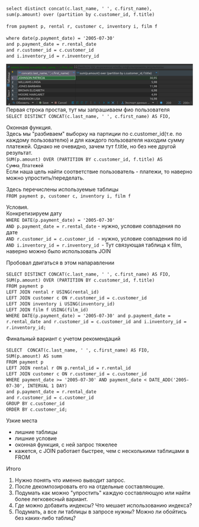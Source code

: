 ```
select distinct concat(c.last_name, ' ', c.first_name), 
sum(p.amount) over (partition by c.customer_id, f.title)

from payment p, rental r, customer c, inventory i, film f

where date(p.payment_date) = '2005-07-30' 
and p.payment_date = r.rental_date 
and r.customer_id = c.customer_id 
and i.inventory_id = r.inventory_id
```

![original](https://github.com/RSafin12/12.5-Indexes/blob/main/original.png)
Первая строка простая, тут мы запрашиваем фио пользователя  
`SELECT DISTINCT CONCAT(c.last_name, ' ', c.first_name) AS FIO,`  

Оконная функция.  
Здесь мы "разбиваем" выборку на партиции по c.customer_id(т.е. по каждому пользователю) и для каждого пользователя находим сумму платежей. Однако не очевидно, зачем тут f.title, но без нее другой результат.  
`SUM(p.amount) OVER (PARTITION BY c.customer_id, f.title) AS Сумма_Платежей`  
Если наша цель найти соответствие пользователь - платежи, то наверно можно упростить/переделать.  

Здесь перечислены используемые таблицы  
`FROM payment p, customer c, inventory i, film f`  

Условия.  
Конкретизируем дату  
`WHERE DATE(p.payment_date) = '2005-07-30' `  
`AND p.payment_date = r.rental_date` - нужно, условие совпадения по дате  
`AND r.customer_id = c.customer_id ` - нужно, условие совпадения по id  
`AND i.inventory_id = r.inventory_id `- Тут связующая таблица к film, наверно можно было использовать JOIN  

Пробовал двигаться в этом напаравлении  
```
SELECT DISTINCT CONCAT(c.last_name, ' ', c.first_name) AS FIO, 
SUM(p.amount) OVER (PARTITION BY c.customer_id, f.title)
FROM payment p
LEFT JOIN rental r USING(rental_id)
LEFT JOIN customer c ON r.customer_id = c.customer_id
LEFT JOIN inventory i USING(inventory_id)
LEFT JOIN film f USING(film_id)
WHERE DATE(p.payment_date) = '2005-07-30' and p.payment_date = r.rental_date and r.customer_id = c.customer_id and i.inventory_id = r.inventory_id;
```
Финальный вариант с учетом рекомендаций  
```
SELECT  CONCAT(c.last_name, ' ', c.first_name) AS FIO, 
SUM(p.amount) AS summ 
FROM payment p
LEFT JOIN rental r ON p.rental_id = r.rental_id  
LEFT JOIN customer c ON r.customer_id = c.customer_id
WHERE payment_date >= '2005-07-30' AND payment_date < DATE_ADD('2005-07-30', INTERVAL 1 DAY)
and p.payment_date = r.rental_date 
and r.customer_id = c.customer_id 
GROUP BY c.customer_id 
ORDER BY c.customer_id; 
```


Узкие места  
- лишние таблицы  
- лишние условие  
- оконная функция, с ней запрос тяжелее  
- кажется, с JOIN работает быстрее, чем с несколькими таблицами в FROM    

Итого
1. Нужно понять что именно выводит запрос.  
2. После декомпозировать его на отдельные составляющие.  
3. Подумать как можно "упростить" каждую составляющую или найти более легковесный вариант.  
4. Где можно добавить индексы? Что мешает использованию индекса?  
5. Подумать, а все ли таблицы в запросе нужны? Можно ли обойтись без каких-либо таблиц?  





































